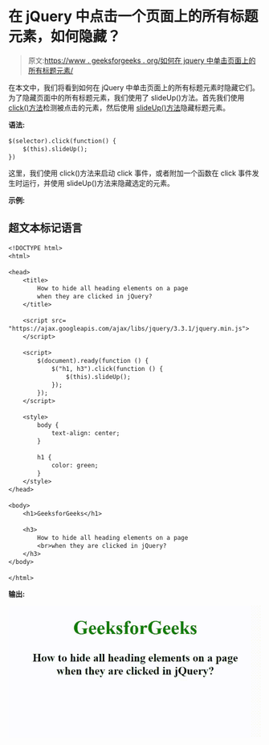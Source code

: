 # 在 jQuery 中点击一个页面上的所有标题元素，如何隐藏？

> 原文:[https://www . geeksforgeeks . org/如何在 jquery 中单击页面上的所有标题元素/](https://www.geeksforgeeks.org/how-to-hide-all-heading-elements-on-a-page-when-they-are-clicked-in-jquery/)

在本文中，我们将看到如何在 jQuery 中单击页面上的所有标题元素时隐藏它们。为了隐藏页面中的所有标题元素，我们使用了 slideUp()方法。首先我们使用 [click()方法](https://www.geeksforgeeks.org/jquery-click-with-examples/)检测被点击的元素，然后使用 [slideUp()方法](https://www.geeksforgeeks.org/jquery-slideup-with-examples/)隐藏标题元素。

**语法:**

```
$(selector).click(function() {
    $(this).slideUp();
})
```

这里，我们使用 click()方法来启动 click 事件，或者附加一个函数在 click 事件发生时运行，并使用 slideUp()方法来隐藏选定的元素。

**示例:**

## 超文本标记语言

```
<!DOCTYPE html>
<html>

<head>
    <title>
        How to hide all heading elements on a page
        when they are clicked in jQuery?
    </title>

    <script src=
"https://ajax.googleapis.com/ajax/libs/jquery/3.3.1/jquery.min.js">
    </script>

    <script>
        $(document).ready(function () {
            $("h1, h3").click(function () {
                $(this).slideUp();
            });
        });
    </script>

    <style>
        body {
            text-align: center;
        }

        h1 {
            color: green;
        }
    </style>
</head>

<body>
    <h1>GeeksforGeeks</h1>

    <h3>
        How to hide all heading elements on a page
        <br>when they are clicked in jQuery?
    </h3>
</body>

</html>
```

**输出:**

![](img/059ade74fea46a80a905a1fa6d6b22e1.png)